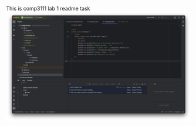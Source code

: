 This is comp3111 lab 1 readme task
![Screenshot 2023-09-09 at 2.23.09 PM.png](Screenshot%202023-09-09%20at%202.23.09%20PM.png)